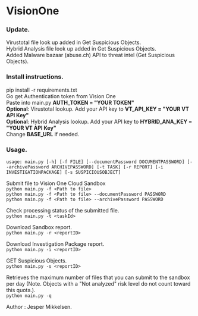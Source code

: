 # VisionOne
### **Update.**

Virustotal file look up added in Get Suspicious Objects. \
Hybrid Analysis file look up added in Get Suspicious Objects. \
Added Malware bazaar (abuse.ch) API to threat intel (Get Suspicious Objects). 

### **Install instructions.**
pip install -r requirements.txt \
Go get Authentication token from Vision One \
Paste into main.py **AUTH_TOKEN = "YOUR TOKEN"** \
**Optional**: Virustotal lookup. Add your API key to  **VT_API_KEY = "YOUR VT API Key"** \
**Optional**: Hybrid Analysis lookup. Add your API key to  **HYBRID_ANA_KEY = "YOUR VT API Key"** \
Change **BASE_URL** if needed. 
### **Usage.**

`usage: main.py [-h] [-f FILE] [--documentPassword DOCUMENTPASSWORD] [--archivePassword ARCHIVEPASSWORD] [-t TASK] [-r REPORT] [-i INVESTIGATIONPACKAGE] [-s SUSPICIOUSOBJECT]
`

Submit file to Vision One Cloud Sandbox \
`python main.py -f <Path to file>` \
`python main.py -f <Path to file> --documentPassword PASSWORD` \
`python main.py -f <Path to file> --archivePassword PASSWORD` 


Check processing status of the submitted file. \
`python main.py -t <taskId> `

Download Sandbox report. \
`python main.py -r <reportID>`

Download Investigation Package report. \
`python main.py -i <reportID>`

GET Suspicious Objects. \
`python main.py -s <reportID>`

Retrieves the maximum number of files that you can submit to the sandbox per day (Note. Objects with a "Not analyzed" risk level do not count toward this quota.). \
`python main.py -q`

Author : Jesper Mikkelsen.
